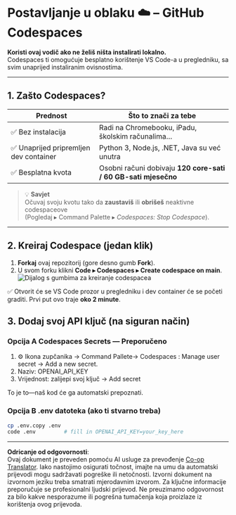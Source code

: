 <!--
CO_OP_TRANSLATOR_METADATA:
{
  "original_hash": "be9cef0460b3696ed5d8f6f8d2f64d45",
  "translation_date": "2025-08-26T19:38:29+00:00",
  "source_file": "00-course-setup/01-setup-cloud.md",
  "language_code": "hr"
}
-->
# Postavljanje u oblaku ☁️ – GitHub Codespaces

**Koristi ovaj vodič ako ne želiš ništa instalirati lokalno.**  
Codespaces ti omogućuje besplatno korištenje VS Code-a u pregledniku, sa svim unaprijed instaliranim ovisnostima.

---

## 1.  Zašto Codespaces?

| Prednost | Što to znači za tebe |
|----------|---------------------|
| ✅ Bez instalacija | Radi na Chromebooku, iPadu, školskim računalima… |
| ✅ Unaprijed pripremljen dev container | Python 3, Node.js, .NET, Java su već unutra |
| ✅ Besplatna kvota | Osobni računi dobivaju **120 core-sati / 60 GB-sati mjesečno** |

> 💡 **Savjet**  
> Očuvaj svoju kvotu tako da **zaustaviš** ili **obrišeš** neaktivne codespaceove  
> (Pogledaj ▸ Command Palette ▸ *Codespaces: Stop Codespace*).

---

## 2.  Kreiraj Codespace (jedan klik)

1. **Forkaj** ovaj repozitorij (gore desno gumb **Fork**).  
2. U svom forku klikni **Code ▸ Codespaces ▸ Create codespace on main**.  
   ![Dijalog s gumbima za kreiranje codespacea](../../../00-course-setup/images/who-will-pay.webp)

✅ Otvorit će se VS Code prozor u pregledniku i dev container će se početi graditi.
Prvi put ovo traje **oko 2 minute**.

## 3. Dodaj svoj API ključ (na siguran način)

### Opcija A Codespaces Secrets — Preporučeno

1. ⚙️ Ikona zupčanika -> Command Pallete-> Codespaces : Manage user secret -> Add a new secret.
2. Naziv: OPENAI_API_KEY
3. Vrijednost: zalijepi svoj ključ → Add secret

To je to—naš kod će ga automatski prepoznati.

### Opcija B .env datoteka (ako ti stvarno treba)

```bash
cp .env.copy .env
code .env         # fill in OPENAI_API_KEY=your_key_here
```

---

**Odricanje od odgovornosti**:  
Ovaj dokument je preveden pomoću AI usluge za prevođenje [Co-op Translator](https://github.com/Azure/co-op-translator). Iako nastojimo osigurati točnost, imajte na umu da automatski prijevodi mogu sadržavati pogreške ili netočnosti. Izvorni dokument na izvornom jeziku treba smatrati mjerodavnim izvorom. Za ključne informacije preporučuje se profesionalni ljudski prijevod. Ne preuzimamo odgovornost za bilo kakve nesporazume ili pogrešna tumačenja koja proizlaze iz korištenja ovog prijevoda.